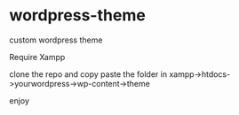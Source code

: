 # wordpress-theme
custom wordpress theme 


Require Xampp 

clone the repo and copy paste the folder in xampp->htdocs->yourwordpress->wp-content->theme

enjoy
